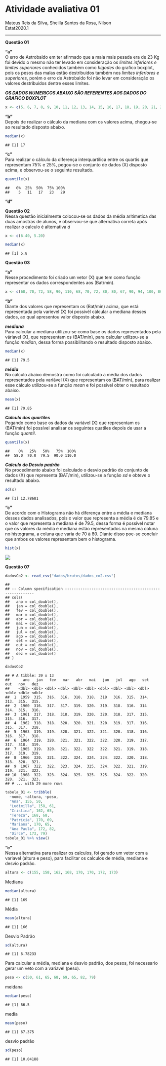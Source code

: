 Atividade avaliativa 01
================
Mateus Reis da Silva, Sheilla Santos da Rosa, Nilson </br>
Estat2020.1

------------------------------------------------------------------------

**Questão 01**

**“a”** </br>O erro de Astrobaldo em ter afirmado que a mala mais pesada
era de 23 Kg foi devido o mesmo não ter levado em consideração os
*limites inferiores e limites superiores* conhecidos também como
*bigodes* do grafico boxplot, pois os pesos das malas estão destribuidos
também nos *limites inferiores e superiores*, porém o erro de Astrobaldo
foi não levar em consideração os valores destribuidos dentre esses
limites.

***OS DADOS NUMERICOS ABAIXO SÃO REFERENTES AOS DADOS DO GRAFICO
BOXPLOT***

``` r
x <- c(5, 6, 7, 8, 9, 10, 11, 12, 13, 14, 15, 16, 17, 18, 19, 20, 21, 22, 23, 24, 25, 26, 27, 28, 29) 
```

**“b”** </br> Depois de realizar o cálculo da mediana com os valores
acima, chegou-se ao resultado disposto abaixo.

``` r
median(x)
```

    ## [1] 17

**“c”** </br> Para realizar o cálculo da diferença interquartilica entre
os quartis que representam 75% e 25%, pegou-se o conjunto de dados (X)
disposto acima, e observou-se o seguinte resultado.

``` r
quantile(x)
```

    ##   0%  25%  50%  75% 100% 
    ##    5   11   17   23   29

**“d”**

**Questão 02** </br> Nessa questão inicialmente colocou-se os dados da
média aritimetica das duas amostras de alunos, e observou-se que
alternativa correta após realizar o calculo é alternativa *d*

``` r
x <- c(6.40, 5.20)
```

``` r
median(x)
```

    ## [1] 5.8

**Questão 03**

**“a”** </br> Nesse procedimento foi criado um vetor (X) que tem como
função representar os dados correspondentes aos (Bat/min).

``` r
x <- c(68, 70, 72, 58, 90, 110, 68, 70, 72, 80, 80, 67, 90, 94, 100, 80, 75, 79, 84, 90)
```

**“b”** </br> Diante dos valores que representam os (Bat/min) acima, que
está representada pela varievel (X) foi possivél cálcular a mediana
desses dados, ao qual apresentou valor disposto abaixo.

***mediana*** </br> Para calcular a mediana utilizou-se como base os
dados representados pela váriavel (X), que representam os (BAT/min),
para calcular utilizou-se a função *median*, dessa forma possibilitando
o resultado disposto abaixo.

``` r
median(x)
```

    ## [1] 79.5

***média*** </br> No cálculo abaixo demostra como foi calculado a média
dos dados representados pela variável (X) que representam os (BAT/min),
para realizar esse cálculo utilizou-se a função *mean* e foi possível
obter o resultado abaixo.

``` r
mean(x)
```

    ## [1] 79.85

***Calculo dos quartiles*** </br> Pegando como base os dados da variável
(X) que representam os (BAT/min) foi possível analisar os seguintes
quatiles depois de usar a função *quantil*.

``` r
quantile(x)
```

    ##    0%   25%   50%   75%  100% 
    ##  58.0  70.0  79.5  90.0 110.0

***Calculo do Desvio padrão*** </br> No procedimento abaixo foi
calculado o desvio padrão do conjunto de dados (X) que representa
(BAT/min), utilizou-se a função *sd* e obteve o resultado abaixo.

``` r
sd(x)
```

    ## [1] 12.78681

**“c”** </br> De acordo com o Histograma não há diferença entre a média
e mediana desses dados analisados, pois o valor que representa a média é
de 79.85 e o valor que representa a mediana é de 79.5, dessa forma é
possível notar que os valores da média e mediana estão representados na
mesma coluna no histograma, a coluna que varia de 70 à 80. Diante disso
poe-se concluir que ambos os valores representam bem o histograma.

``` r
hist(x)
```

![](readme_files/figure-gfm/unnamed-chunk-11-1.png)<!-- -->

**Questão 07**

``` r
dadosCo2 <- read_csv("dados/brutos/dados_co2.csv")
```

    ## 
    ## -- Column specification --------------------------------------------------------
    ## cols(
    ##   ano = col_double(),
    ##   jan = col_double(),
    ##   fev = col_double(),
    ##   mar = col_double(),
    ##   abr = col_double(),
    ##   mai = col_double(),
    ##   jun = col_double(),
    ##   jul = col_double(),
    ##   ago = col_double(),
    ##   set = col_double(),
    ##   out = col_double(),
    ##   nov = col_double(),
    ##   dez = col_double()
    ## )

``` r
dadosCo2
```

    ## # A tibble: 39 x 13
    ##      ano   jan   fev   mar   abr   mai   jun   jul   ago   set   out   nov   dez
    ##    <dbl> <dbl> <dbl> <dbl> <dbl> <dbl> <dbl> <dbl> <dbl> <dbl> <dbl> <dbl> <dbl>
    ##  1  1959  315.  316.  316.  318.  318.  318   316.  315.  314.  313.  315.  315.
    ##  2  1960  316.  317.  317.  319.  320.  319.  318.  316.  314   314.  315.  316.
    ##  3  1961  317.  318.  318.  319.  320.  320.  318.  317.  315.  315.  316.  317.
    ##  4  1962  318.  318.  320.  320.  321.  320.  319.  317.  316.  315.  317.  318.
    ##  5  1963  319.  319.  320.  321.  322.  321.  320.  318.  316.  316.  317.  318.
    ##  6  1964  319.  320.  321.  321.  322.  322.  320.  319.  317.  317.  318.  319.
    ##  7  1965  319.  320.  321.  322.  322   322.  321.  319.  318.  317.  319.  319.
    ##  8  1966  320.  321.  322.  324.  324.  324.  322.  320.  318.  318.  320.  321.
    ##  9  1967  322.  322.  323.  324.  325.  324.  322.  321.  319.  319.  321.  322.
    ## 10  1968  322.  323.  324.  325.  325.  325.  324.  322.  320.  320.  321.  323.
    ## # ... with 29 more rows

``` r
tabela_01 <- tribble(
  ~nome, ~altura, ~peso,
  "Ana", 155, 50,
  "Ludimilla", 158, 61,
  "Cristina", 162, 65,
  "Tereza", 168, 68,
  "Patrícia", 170, 69,
  "Mariana", 170, 65,
  "Ana Paula", 172, 82,
  "Dirce", 173, 79) 
tabela_01 %>% view()
```

**“c”** </br> Nessa alternativa para realizar os calculos, foi gerado um
vetor com a variavel (altura e peso), para facilitar os calculos de
média, mediana e desvio padrão.

``` r
altura <- c(155, 158, 162, 168, 170, 170, 172, 173)
```

Mediana

``` r
median(altura)
```

    ## [1] 169

Média

``` r
mean(altura)
```

    ## [1] 166

Desvio Padrão

``` r
sd(altura)
```

    ## [1] 6.78233

Para calcular a média, mediana e desvio padrão, dos pesos, foi
necessario gerar um veto com a variavel (peso).

``` r
peso <- c(50, 61, 65, 68, 69, 65, 82, 79)
```

meidana

``` r
median(peso)
```

    ## [1] 66.5

media

``` r
mean(peso)
```

    ## [1] 67.375

desvio padrão

``` r
sd(peso)
```

    ## [1] 10.04188
